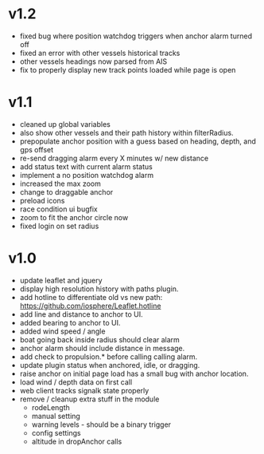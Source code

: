 # v1.2

* fixed bug where position watchdog triggers when anchor alarm turned off
* fixed an error with other vessels historical tracks
* other vessels headings now parsed from AIS
* fix to properly display new track points loaded while page is open

# v1.1

* cleaned up global variables
* also show other vessels and their path history within filterRadius.
* prepopulate anchor position with a guess based on heading, depth, and gps offset
* re-send dragging alarm every X minutes w/ new distance
* add status text with current alarm status
* implement a no position watchdog alarm
* increased the max zoom
* change to draggable anchor
* preload icons
* race condition ui bugfix
* zoom to fit the anchor circle now
* fixed login on set radius

# v1.0

* update leaflet and jquery
* display high resolution history with paths plugin.
* add hotline to differentiate old vs new path: https://github.com/iosphere/Leaflet.hotline
* add line and distance to anchor to UI.
* added bearing to anchor to UI.
* added wind speed / angle
* boat going back inside radius should clear alarm
* anchor alarm should include distance in message.
* add check to propulsion.* before calling calling alarm.
* update plugin status when anchored, idle, or dragging.
* raise anchor on initial page load has a small bug with anchor location.
* load wind / depth data on first call
* web client tracks signalk state properly
* remove / cleanup extra stuff in the module
  * rodeLength
  * manual setting
  * warning levels - should be a binary trigger
  * config settings
  * altitude in dropAnchor calls